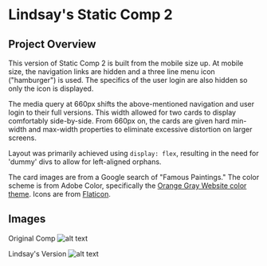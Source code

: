 # Lindsay's Static Comp 2
## Project Overview
This version of Static Comp 2 is built from the mobile size up.  At mobile size, the navigation links are hidden and a three line menu icon ("hamburger") is used.  The specifics of the user login are also hidden so only the icon is displayed.

The media query at 660px shifts the above-mentioned navigation and user login to their full versions.  This width allowed for two cards to display comfortably side-by-side.  From 660px on, the cards are given hard min-width and max-width properties to eliminate excessive distortion on larger screens.

Layout was primarily achieved using `display: flex`, resulting in the need for 'dummy' divs to allow for left-aligned orphans.

The card images are from a Google search of "Famous Paintings."  The color scheme is from Adobe Color, specifically the [Orange Gray Website color theme](https://color.adobe.com/Orange-Gray-Website-color-theme-8432429/edit/?copy=true "Orange Gray Website color theme on Adobe Color").  Icons are from [Flaticon](http://www.flaticon.com/ "Flaticon").


## Images
Original Comp
![alt text](http://frontend.turing.io/assets/images/static-comp-challenge-2.jpg 'Original Comp')

Lindsay's Version
![alt text](/images/lindsays.png 'Lindsay\'s')
